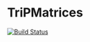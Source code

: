 # TriPMatrices

[![Build Status](https://travis-ci.org/pjabardo/TriPMatrices.jl.svg?branch=master)](https://travis-ci.org/pjabardo/TriPMatrices.jl)

